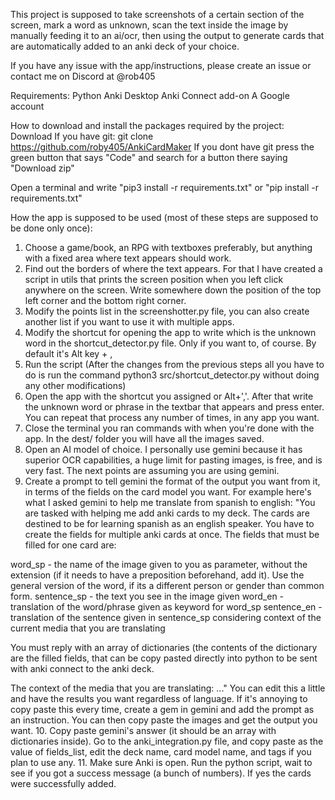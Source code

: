 This project is supposed to take screenshots of a certain section of the screen, mark a word as unknown, scan the text inside the image by manually feeding it to an ai/ocr, then using the output to generate cards that are automatically added to an anki deck of your choice.

If you have any issue with the app/instructions, please create an issue or contact me on Discord at @rob405

Requirements:
Python
Anki Desktop
Anki Connect add-on
A Google account

How to download and install the packages required by the project:
Download
If you have git:
git clone https://github.com/roby405/AnkiCardMaker
If you dont have git
press the green button that says "Code" and search for a button there saying "Download zip"

Open a terminal and write "pip3 install -r requirements.txt" or "pip install -r requirements.txt"

How the app is supposed to be used (most of these steps are supposed to be done only once):
1. Choose a game/book, an RPG with textboxes preferably, but anything with a fixed area where text appears should work.
2. Find out the borders of where the text appears. For that I have created a script in utils that prints the screen position when you left click anywhere on the screen. Write somewhere down the position of the top left corner and the bottom right corner.
3. Modify the points list in the screenshotter.py file, you can also create another list if you want to use it with multiple apps.
4. Modify the shortcut for opening the app to write which is the unknown word in the shortcut_detector.py file. Only if you want to, of course. By default it's Alt key + ,
5. Run the script (After the changes from the previous steps all you have to do is run the command python3 src/shortcut_detector.py without doing any other modifications)
6. Open the app with the shortcut you assigned or Alt+','. After that write the unknown word or phrase in the textbar that appears and press enter. You can repeat that process any number of times, in any app you want.
7. Close the terminal you ran commands with when you're done with the app. In the dest/ folder you will have all the images saved.
8. Open an AI model of choice. I personally use gemini because it has superior OCR capabilities, a huge limit for pasting images, is free, and is very fast. The next points are assuming you are using gemini.
9. Create a prompt to tell gemini the format of the output you want from it, in terms of the fields on the card model you want.
For example here's what I asked gemini to help me translate from spanish to english:
"You are tasked with helping me add anki cards to my deck. The cards are destined to be for learning spanish as an english speaker. You have to create the fields for multiple anki cards at once. The fields that must be filled for one card are:

word_sp - the name of the image given to you as parameter, without the extension (if it needs to have a preposition beforehand, add it). Use the general version of the word, if its a different person or gender than common form.
sentence_sp - the text you see in the image given
word_en - translation of the word/phrase given as keyword for word_sp
sentence_en - translation of the sentence given in sentence_sp considering context of the current media that you are translating

You must reply with an array of dictionaries (the contents of the dictionary are the filled fields, that can be copy pasted directly into python to be sent with anki connect to the anki deck.

The context of the media that you are translating: ..."
You can edit this a little and have the results you want regardless of language.
If it's annoying to copy paste this every time, create a gem in gemini and add the prompt as an instruction. You can then copy paste the images and get the output you want.
10. Copy paste gemini's answer (it should be an array with dictionaries inside). Go to the anki_integration.py file, and copy paste as the value of fields_list, edit the deck name, card model name, and tags if you plan to use any.
11. Make sure Anki is open. Run the python script, wait to see if you got a success message (a bunch of numbers). If yes the cards were successfully added.

